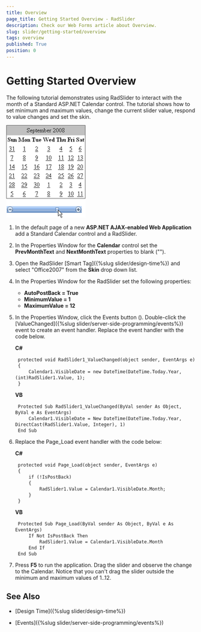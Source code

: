 ```yaml
---
title: Overview
page_title: Getting Started Overview - RadSlider
description: Check our Web Forms article about Overview.
slug: slider/getting-started/overview
tags: overview
published: True
position: 0
---
```


# Getting Started Overview

The following tutorial demonstrates using RadSlider to interact with the month of a Standard ASP.NET Calendar control. The tutorial shows how to set minimum and maximum values, change the current slider value, respond to value changes and set the skin.

![](images/slider-gettingstarted001.png)

1. In the default page of a new __ASP.NET AJAX-enabled Web Application__ add a Standard Calendar control and a RadSlider.

1. In the Properties Window for the __Calendar__ control set the __PrevMonthText__ and __NextMonthText__ properties to blank ("").

1. Open the RadSlider [Smart Tag]({%slug slider/design-time%}) and select "Office2007" from the __Skin__ drop down list.

1. In the Properties Window for the RadSlider set the following properties:
	* __AutoPostBack = True__
	* __MinimumValue = 1__
	* __MaximumValue = 12__

1. In the Properties Window, click the Events button (). Double-click the [ValueChanged]({%slug slider/server-side-programming/events%}) event to create an event handler. Replace the event handler with the code below.

	**C#**
	
	    protected void RadSlider1_ValueChanged(object sender, EventArgs e)
	    {
	        Calendar1.VisibleDate = new DateTime(DateTime.Today.Year, (int)RadSlider1.Value, 1);
	    } 
				
	**VB**
	
	    Protected Sub RadSlider1_ValueChanged(ByVal sender As Object, ByVal e As EventArgs)
	        Calendar1.VisibleDate = New DateTime(DateTime.Today.Year, DirectCast(RadSlider1.Value, Integer), 1)
	    End Sub
	
1. Replace the Page_Load event handler with the code below:

	**C#**
	
	    protected void Page_Load(object sender, EventArgs e)
	    {
	        if (!IsPostBack)
	        {
	            RadSlider1.Value = Calendar1.VisibleDate.Month;
	        }
	    } 
				
	**VB**
	
	    Protected Sub Page_Load(ByVal sender As Object, ByVal e As EventArgs)
	        If Not IsPostBack Then
	            RadSlider1.Value = Calendar1.VisibleDate.Month
	        End If
	    End Sub
	
1. Press __F5__ to run the application. Drag the slider and observe the change to the Calendar. Notice that you can't drag the slider outside the minimum and maximum values of 1..12.

## See Also

 * [Design Time]({%slug slider/design-time%})

 * [Events]({%slug slider/server-side-programming/events%})
